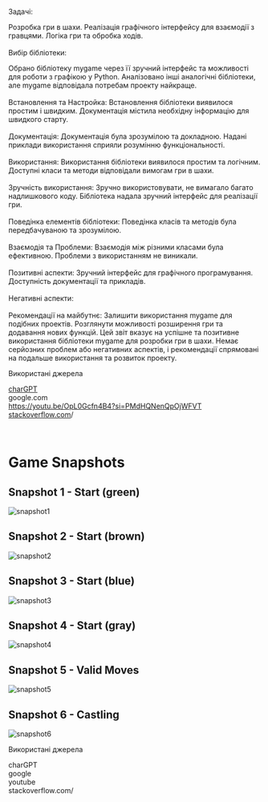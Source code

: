 Задачі:

Розробка гри в шахи.
Реалізація графічного інтерфейсу для взаємодії з гравцями.
Логіка гри та обробка ходів.
<br/> <br/>
Вибір бібліотеки:

Обрано бібліотеку mygame через її зручний інтерфейс та можливості для роботи з графікою у Python.
Аналізовано інші аналогічні бібліотеки, але mygame відповідала потребам проекту найкраще.<br/><br/>
Встановлення та Настройка:
Встановлення бібліотеки виявилося простим і швидким.
Документація містила необхідну інформацію для швидкого старту.<br/><br/>
Документація:
Документація була зрозумілою та докладною.
Надані приклади використання сприяли розумінню функціональності.<br/><br/>
Використання:
Використання бібліотеки виявилося простим та логічним.
Доступні класи та методи відповідали вимогам гри в шахи.<br/><br/>
Зручність використання:
Зручно використовувати, не вимагало багато надлишкового коду.
Бібліотека надала зручний інтерфейс для реалізації гри.<br/><br/>
Поведінка елементів бібліотеки:
Поведінка класів та методів була передбачуваною та зрозумілою.<br/><br/>
Взаємодія та Проблеми:
Взаємодія між різними класами була ефективною.
Проблеми з використанням не виникали.<br/><br/>
Позитивні аспекти:
Зручний інтерфейс для графічного програмування.
Доступність документації та прикладів.<br/><br/>
Негативні аспекти:
<br/><br/>
Рекомендації на майбутнє:
Залишити використання mygame для подібних проектів.
Розглянути можливості розширення гри та додавання нових функцій.
Цей звіт вказує на успішне та позитивне використання бібліотеки mygame для розробки гри в шахи. Немає серйозних проблем або негативних аспектів, і рекомендації спрямовані на подальше використання та розвиток проекту.


Використані джерела

[charGPT](https://chat.openai.com)  <br/>
google.com <br/>
https://youtu.be/OpL0Gcfn4B4?si=PMdHQNenQpOjWFVT <br/>
[stackoverflow.com](https://stackoverflow.com)/<br/>


<br/>

# Game Snapshots

## Snapshot 1 - Start (green)
![snapshot1](snapshots/snapshot1.png)

## Snapshot 2 - Start (brown)
![snapshot2](snapshots/snapshot2.png)

## Snapshot 3 - Start (blue)
![snapshot3](snapshots/snapshot3.png)

## Snapshot 4 - Start (gray)
![snapshot4](snapshots/snapshot4.png)

## Snapshot 5 - Valid Moves
![snapshot5](snapshots/snapshot5.png)

## Snapshot 6 - Castling
![snapshot6](snapshots/snapshot6.png)


Використані джерела

charGPT  <br/>
google <br/>
youtube <br/>
stackoverflow.com/<br/>
